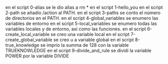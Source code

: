 en el script 0-alias se le dio alias a rm *
en el script 1-hello_you
en el script 2-path se añadio /action al PATH.
en el script 3-paths se conto el número de directorios en el PATH.
en el script 4-global_variables se enumero las variables de entorno
en el script 5-local_variables se enumero todas las variables locales y de entorno, así como las funciones.
en el script 6-create_local_variable se creo una variable local
en el script 7-create_global_variable se creo u a variable global
en el script 8-true_knowledge se imprio la summa de 128 con la variable TRUEKNOWLEDGE
en el script 9-divide_and_rule se dividi la variable POWER por la variable DIVIDE